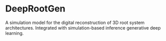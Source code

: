 # DeepRootGen
A simulation model for the digital reconstruction of 3D root system architectures. Integrated with simulation-based inference generative deep learning.
